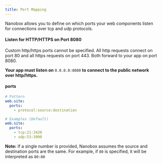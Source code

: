 ```yaml
---
title: Port Mapping
---
```


Nanobox allows you to define on which ports your web components listen for connections over tcp and udp protocols.

#### Listen for HTTP/HTTPS on Port 8080
Custom http/https ports cannot be specified. All http requests connect on port 80 and all https requests on port 443. Both forward to your app on port 8080.

**Your app must listen on** `0.0.0.0:8080` **to connect to the public network over http/https.**

#### ports
```yaml
# Pattern
web.site:
  ports:
    - protocol:source:destination

# Examples (Default)
web.site:
  ports:
    - tcp:21:3420
    - udp:53:3000
```

**Note:** If a single number is provided, Nanobox assumes the source and destination ports are the same. For example, if `80` is specified, it will be interpreted as `80:80`
